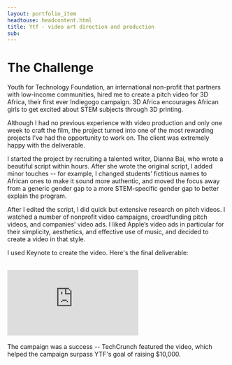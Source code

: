 ```yaml
---
layout: portfolio_item
headtouse: headcontent.html
title: Ytf - video art direction and production
sub: 
---
```


# The Challenge

<div class="small_container">
	Youth for Technology Foundation, an international non-profit that partners with low-income communities, hired me to create a pitch video for 3D Africa, their first ever Indiegogo campaign. 3D Africa encourages African girls to get excited about STEM subjects through 3D printing.

Although I had no previous experience with video production and only one week to craft the film, the project turned into one of the most rewarding projects I’ve had the opportunity to work on. The client was extremely happy with the deliverable.

I started the project by recruiting a talented writer, Dianna Bai, who wrote a beautiful script within hours. After she wrote the original script, I added minor touches -- for example, I changed students’ fictitious names to African ones to make it sound more authentic, and moved the focus away from a generic gender gap to a more STEM-specific gender gap to better explain the program. 

After I edited the script, I did quick but extensive research on pitch videos. I watched a number of nonprofit video campaigns, crowdfunding pitch videos, and companies’ video ads. I liked Apple’s video ads in particular for their simplicity, aesthetics, and effective use of music, and decided to create a video in that style.  

I used Keynote to create the video. Here's the final deliverable: 
</div>

<br>     

<div class="video_wrapper">
	<iframe src="https://player.vimeo.com/video/115524829" frameborder="0" webkitallowfullscreen mozallowfullscreen allowfullscreen></iframe>
</div>


<br /> 

<div class="small_container">
	The campaign was a success -- TechCrunch featured the video, which helped the campaign surpass YTF's goal of raising $10,000.
</div>
